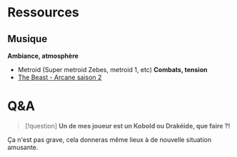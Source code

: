 # Ressources
## Musique
**Ambiance, atmosphère**
- Metroid (Super metroid Zebes, metroid 1, etc)
**Combats, tension**
- [The Beast - Arcane saison 2](https://www.youtube.com/watch?v=DCl7PEcSUVc)
# Q&A
> [!question]
> **Un de mes joueur est un Kobold ou Drakéide, que faire ?!**

Ça n'est pas grave, cela donneras même lieux à de nouvelle situation amusante.
